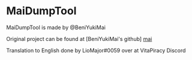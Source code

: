 # MaiDumpTool

MaiDumpTool is made by @BeniYukiMai

Original project can be found at [BeniYukiMai's github] [mai]

Translation to English done by LioMajor#0059 over at VitaPiracy Discord

   [mai]: <https://github.com/BeniYukiMai/MaiDumpTool>
